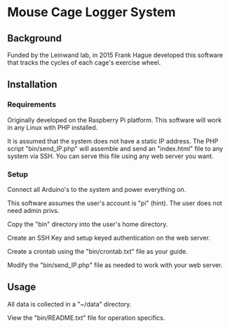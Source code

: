 # Mouse Cage Logger System

## Background

Funded by the Leinwand lab, in 2015 Frank Hague developed this software that tracks the cycles of each cage's exercise wheel.

## Installation

### Requirements

Originally developed on the Raspberry Pi platform. This software will work in any Linux with PHP installed.

It is assumed that the system does not have a static IP address. The PHP script "bin/send_IP.php" will assemble and send an "index.html" file to any system via SSH. You can serve this file using any web server you want.

### Setup

Connect all Arduino's to the system and power everything on.

This software assumes the user's account is "pi" (hint). The user does not need admin privs.

Copy the "bin" directory into the user's home directory.

Create an SSH Key and setup keyed authentication on the web server.

Create a crontab using the "bin/crontab.txt" file as your guide.

Modify the "bin/send_IP.php" file as needed to work with your web server.

## Usage

All data is collected in a "~/data" directory.

View the "bin/README.txt" file for operation specifics.